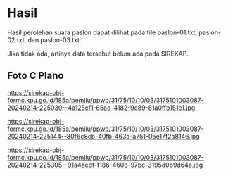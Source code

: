 # Hasil

Hasil perolehan suara paslon dapat dilihat pada file paslon-01.txt, paslon-02.txt, dan paslon-03.txt.

Jika tidak ada, artinya data tersebut belum ada pada SIREKAP.

## Foto C Plano

https://sirekap-obj-formc.kpu.go.id/185a/pemilu/ppwp/31/75/10/10/03/3175101003087-20240214-225030--4a125cf1-65ad-4182-9c89-81a0ffb151e1.jpg

https://sirekap-obj-formc.kpu.go.id/185a/pemilu/ppwp/31/75/10/10/03/3175101003087-20240214-225144--80f6c8cb-40fb-463a-a751-05e17f2a8146.jpg

https://sirekap-obj-formc.kpu.go.id/185a/pemilu/ppwp/31/75/10/10/03/3175101003087-20240214-225305--91a4aedf-f186-460b-97bc-3195d0b9d64a.jpg
